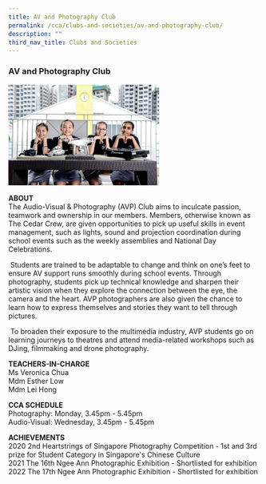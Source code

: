 ```yaml
---
title: AV and Photography Club
permalink: /cca/clubs-and-societies/av-and-photography-club/
description: ""
third_nav_title: Clubs and Societies
---
```

### AV and Photography Club

<img src="/images/cs1.png" style="width:60%">

**ABOUT**  <br>
The Audio-Visual & Photography (AVP) Club aims to inculcate passion, teamwork and ownership in our members. Members, otherwise known as The Cedar Crew, are given opportunities to pick up useful skills in event management, such as lights, sound and projection coordination during school events such as the weekly assemblies and National Day Celebrations.

 Students are trained to be adaptable to change and think on one’s feet to ensure AV support runs smoothly during school events. Through photography, students pick up technical knowledge and sharpen their artistic vision when they explore the connection between the eye, the camera and the heart. AVP photographers are also given the chance to learn how to express themselves and stories they want to tell through pictures.

 To broaden their exposure to the multimedia industry, AVP students go on learning journeys to theatres and attend media-related workshops such as DJing, filmmaking and drone photography.

  

**TEACHERS-IN-CHARGE**<br>
Ms Veronica Chua<br>
Mdm Esther Low<br>
Mdm Lei Hong

  

**CCA SCHEDULE**<br>
Photography: Monday, 3.45pm - 5.45pm<br>
Audio-Visual: Wednesday, 3.45pm - 5.45pm

  

**ACHIEVEMENTS**<br>
2020 2nd Heartstrings of Singapore Photography Competition - 1st and 3rd prize for Student Category in Singapore's Chinese Culture<br>
2021 The 16th Ngee Ann Photographic Exhibition - Shortlisted for exhibition<br>
2022 The 17th Ngee Ann Photographic Exhibition - Shortlisted for exhibition